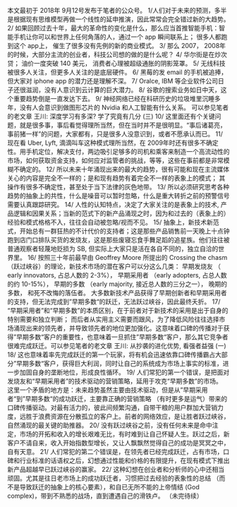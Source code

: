 本文最初于 2018年 9月12号发布于笔者的公众号。
1/人们对于未来的预测，多半是根据现有思维模型再做一个线性的延申推演，因此常常会完全错过新的大趋势。
2/ 如果回顾过去十年，最大的革命性的变化是什么，那么应当首推智能手机：智能手机让你可以和世界上任何角落的人，通过一个 app 瞬间联系上； 很多人都跑到这个 app上， 催生了很多没有先例的新的商业模式。
3/ 那么 2007， 2008年的时候，大部分主流的创业者，科技公司想的做的是什么呢？
4/ 华尔街是在炒次贷； 油价一度突破 140 美元， 消费者心理被超级通胀的阴影笼罩。
5/ 无线科技被很多人关注，但更多人关注的是底层硬件。
6/ 黑莓的发 email 的手机被追捧，但大家对 iphone app 的潜力还是理解不深。
7/ Oralce, IBM 等企业软件公司日子还很滋润，没有人意识到云计算的巨大潜力。
8/ 谷歌的搜索业务如日中天，这个重要趋势倒是一直发达下去。
9/ 神经网络已经在科研历史的垃圾堆里沉睡多年，没有人会意识到做图形芯片的 Nvidia 和人工智能有什么关系。 可以参见笔者的老文章
王川: 深度学习有多深? 学了究竟有几分 (三)
10/ 这里面还有个关键问题，就是很多事，事后看觉得理所当然，但在当时并不是很明显。“事后诸葛亮，事前猪一样”的问题，大家都有，只是很多人没意识到，或者不愿承认而已。
11/ 现在看 Uber, Lyft, 滴滴叫车这种模式理所当然，在 2009年时还有很多不确定性。用手机定位，解决支付，两边吸引足够多的司机和乘客来制造一个高流动性的市场，如何获取资金支持，如何应对监管者的挑战，等等，这些在事前都是非常模糊不确定的。
12/ 所以未来十年涌现出来的最大的趋势，很有可能和现在主流媒体关心的内容是完全不一样的；是和现有趋势有着完全不一样的表象上的模式； 其操作有很多不确定性，甚至处于当下法律的灰色地带。
13/ 所以必须研究思考各种趋势的抽象上的共性，什么是噪音可以暂时忽略，什么是重大转折之前的预警信号需要认真跟踪研究。
14/ 人性的认知特点，决定了大家关注的是表象上的技术, 产品逻辑和因果关系；当新的范式下的新产品涌现之时，因为和过去的（表象上的）经验和模式格格不入，往往会自动被忽略/视而不见。
15/ 抽象上，新技术新范式，开始总有一群狂热的不计代价的支持者；这是那些产品销售前一天晚上十点钟跑到店门口排队买货的发烧友，这是那些废寝忘食手舞足蹈的追星族。他们往往被普通观察者轻蔑地贬损为 SB, 但实际上大家只是活在各自不同的，独立自洽的世界里。
16/ 按照三十年前最早由 Geoffrey Moore 所提出的 Crossing the chasm （跃过峡谷）的理论，新技术市场的潜在客户可以分这么几类：
早期发烧友 （ early innovators, 占总人数的 2-3%），
早期采用者 （early adopters, 占总人数的约 10-15%），
早期的多数 （early majority, 接近总人数的三分之一），
晚期的多数，
和死不改悔的落伍者。
大多数新技术产品获得了早期创新者和早期采用者的支持，但无法完成到”早期多数“的跃迁，无法跃过峡谷，因此最终夭折。
17/ “早期采用者”和“早期多数”的本质区别，在于前者对于新技术的采用是出于自身的特别需要和独立判断； 而后者从实用主义需要而跟风，为了降低风险往往选择市场涌现出来的领先者，并导致领先者的地位更加强化。这意味着口碑的传播对于获得”早期多数“客户的重要性，也意味着一旦抓住”早期多数“客户，那么其它竞争者很难完成跃迁。可以参见笔者的老文章
王川: 从抄袭的进化优势, 看强者益强 (一)
18/ 这也意味着率先完成跃迁的第一个玩家，将有机会迅速依靠口碑传播霸占大部分”早期多数“客户，获得巨大利润，同时让自己的系统成为市场上事实的标准，进一步加固自身的垄断地位，形成良性循环。
19/ 人们常犯的第一个错误，是把面对发烧友和“早期采用者”的技术驱动的营销策略，延用于攻克“早期多数”的市场。 这里一个矛盾的地方是：未来趋势虽然主要由技术驱动，但是从”早期采用者“到”早期多数“的成功跃迁，主要靠正确的营销策略 （有时更多是运气）带来的口碑传播驱动。对最有活力的，彼此间频繁沟通，自带干粮的用户群加大营销力度，远胜于浪费资源在分散孤立的客户上。前者的网络效应，是让胜者跃过峡谷，自然涌现的最关键的助推器。
20/ 没有跃过峡谷之前，没有任何未来是命中注定，市场的开拓和收入的增长艰难无比，有时难到让自己怀疑人生。跃过之后，新客户不请自来，收入开始指数型增长，又让人飘飘然觉得自己的成功是冥冥之中，自有天意。
21/ 人们常犯的第二个错误是，在领先者已经完成跃迁，占有市场，口碑和行业标准的话语权之后，幻想通过性能和价格的有限提升，在现有模式下推出新产品超越早已跃过峡谷的赢家。
22/ 这种幻想在创业者和分析师的心中还相当顽固。尤其是往日老市场上的成功跃迁者，习惯把过去经验的表象性的总结 （而不是导致跃迁的抽象上的核心要素），和自已无所不能的上帝情结 (God complex)，带到不熟悉的战场，直到遭遇自己的滑铁卢。
（未完待续）
